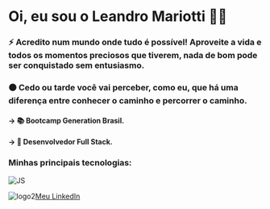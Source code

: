 # Oi, eu sou o Leandro Mariotti 💪😀

### ⚡ Acredito num mundo onde tudo é possível! Aproveite a vida e todos os momentos preciosos que tiverem, nada de bom pode ser conquistado sem entusiasmo.

### ⚫ Cedo ou tarde você vai perceber, como eu, que há uma diferença entre conhecer o caminho e percorrer o caminho.

#### →	📚 Bootcamp Generation Brasil.
#### →	🎯 Desenvolvedor Full Stack.



### Minhas principais tecnologias:
![JS](https://user-images.githubusercontent.com/69470421/92605888-acfda700-f288-11ea-8df6-ef50878b8a83.png)



![logo2](https://user-images.githubusercontent.com/69470421/92604444-eaf9cb80-f286-11ea-9991-76d12aac5aee.png)<a href = "linkedin.com/in/leandromariotti">Meu LinkedIn</a>




